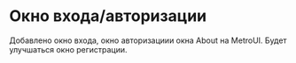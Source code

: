 # Окно входа/авторизации

Добавлено окно входа, окно авторизациии окна About на MetroUI.
Будет улучшаться окно регистрации.
